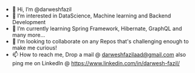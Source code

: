 - 👋 Hi, I’m @darweshfazil
- 👀 I’m interested in DataScience, Machine learning and Backend Development
- 🌱 I’m currently learning Spring Framework, Hibernate, GraphQL and many more...
- 💞️ I’m looking to collaborate on any Repos that's challenging enough to make me curious!
- 📫 How to reach me, Drop a mail @ darweshfazilaad@gmail.com also ping me on LinkedIn @ https://www.linkedin.com/in/darwesh-fazil/
